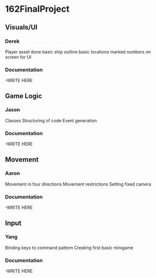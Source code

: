 # 162FinalProject
## Visuals/UI ##
### Derek ###
Player asset done
basic ship outline
basic locations marked
numbers on screen for UI

### Documentation ###
-WRITE HERE
## Game Logic ##
### Jason ###
Classes
Structuring of code
Event generation

### Documentation ###
-WRITE HERE
## Movement ##
### Aaron ###
Movement in four directions
Movement restrictions
Setting fixed camera

### Documentation ###
-WRITE HERE
## Input ##
### Yang ###
Binding keys to command pattern
Creating first basic minigame


### Documentation ###
-WRITE HERE
